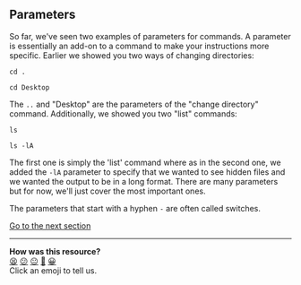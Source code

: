 ## Parameters
So far, we've seen two examples of parameters for commands. A parameter is essentially an add-on to a command to make your instructions more specific. Earlier we showed you two ways of changing directories:

`cd .`

`cd Desktop`

The `..` and "Desktop" are the parameters of the "change directory" command. Additionally, we showed you two "list" commands:

`ls`

`ls -lA`

The first one is simply the 'list' command where as in the second one, we added the `-lA` parameter to specify that we wanted to see hidden files and we wanted the output to be in a long format. There are many parameters but for now, we'll just cover the most important ones.

The parameters that start with a hyphen `-` are often called switches.

[Go to the next section](./09_creating_and_destroying_directories.md)


<!-- BEGIN GENERATED SECTION DO NOT EDIT -->

---

**How was this resource?**  
[😫](https://airtable.com/shrUJ3t7KLMqVRFKR?prefill_Repository=course&prefill_File=foundations/command_line/08_parameters.md&prefill_Sentiment=😫) [😕](https://airtable.com/shrUJ3t7KLMqVRFKR?prefill_Repository=course&prefill_File=foundations/command_line/08_parameters.md&prefill_Sentiment=😕) [😐](https://airtable.com/shrUJ3t7KLMqVRFKR?prefill_Repository=course&prefill_File=foundations/command_line/08_parameters.md&prefill_Sentiment=😐) [🙂](https://airtable.com/shrUJ3t7KLMqVRFKR?prefill_Repository=course&prefill_File=foundations/command_line/08_parameters.md&prefill_Sentiment=🙂) [😀](https://airtable.com/shrUJ3t7KLMqVRFKR?prefill_Repository=course&prefill_File=foundations/command_line/08_parameters.md&prefill_Sentiment=😀)  
Click an emoji to tell us.

<!-- END GENERATED SECTION DO NOT EDIT -->

